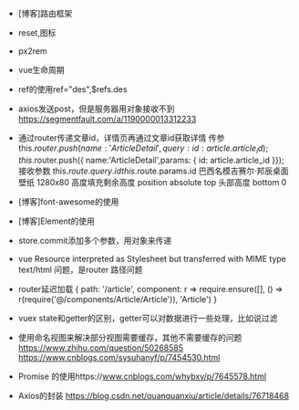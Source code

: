 * [博客]路由框架
* reset,图标
* px2rem
* vue生命周期
* ref的使用ref="des",$refs.des
* axios发送post，但是服务器用对象接收不到 https://segmentfault.com/a/1190000013312233

* 通过router传递文章id，详情页再通过文章id获取详情
传参
this.$router.push({  name:'ArticleDetail',query: { id:  article.article_id }});
this.$router.push({  name:'ArticleDetail',params: { id:  article.article_id }});
接收参数
this.$route.query.id
this.$route.params.id
巴西名模吉赛尔·邦辰桌面壁纸 1280x80
高度填充剩余高度
    position absolute
    top 头部高度
    bottom 0
* [博客]font-awesome的使用
* [博客]Element的使用
* store.commit添加多个参数，用对象来传递
* vue Resource interpreted as Stylesheet but transferred with MIME type text/html 问题，是router 路径问题
* router延迟加载
{
    path: '/article',
    component: r => require.ensure([], () => r(require('@/components/Article/Article')), 'Article')
}
* vuex state和getter的区别，getter可以对数据进行一些处理，比如说过滤

* 使用命名视图来解决部分视图需要缓存，其他不需要缓存的问题
https://www.zhihu.com/question/50268585
https://www.cnblogs.com/sysuhanyf/p/7454530.html
* Promise 的使用https://www.cnblogs.com/whybxy/p/7645578.html
* Axios的封装 https://blog.csdn.net/quanquanxiu/article/details/76718468
